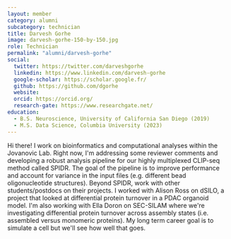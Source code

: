 ```yaml
---
layout: member
category: alumni
subcategory: technician
title: Darvesh Gorhe
image: darvesh-gorhe-150-by-150.jpg
role: Technician
permalink: "alumni/darvesh-gorhe"
social:
  twitter: https://twitter.com/darveshgorhe
  linkedin: https://www.linkedin.com/darvesh-gorhe
  google-scholar: https://scholar.google.fr/
  github: https://github.com/dgorhe
  website:
  orcid: https://orcid.org/
  research-gate: https://www.researchgate.net/
education:
  - B.S. Neuroscience, University of California San Diego (2019)
  - M.S. Data Science, Columbia University (2023)
---
```


Hi there! I work on bioinformatics and computational analyses within the Jovanovic Lab. Right now, I'm addressing some reviewer comments and developing a robust analysis pipeline for our highly multiplexed CLIP-seq method called SPIDR. The goal of the pipeline is to improve performance and account for variance in the input files (e.g. different bead oligonucleotide structures). Beyond SPIDR, work with other students/postdocs on their projects. I worked with Alison Ross on dSILO, a project that looked at differential protein turnover in a PDAC organoid model. I'm also working with Ella Doron on SEC-SILAM where we're investigating differential protein turnover across assembly states (i.e. assembled versus monomeric proteins). My long term career goal is to simulate a cell but we'll see how well that goes.

